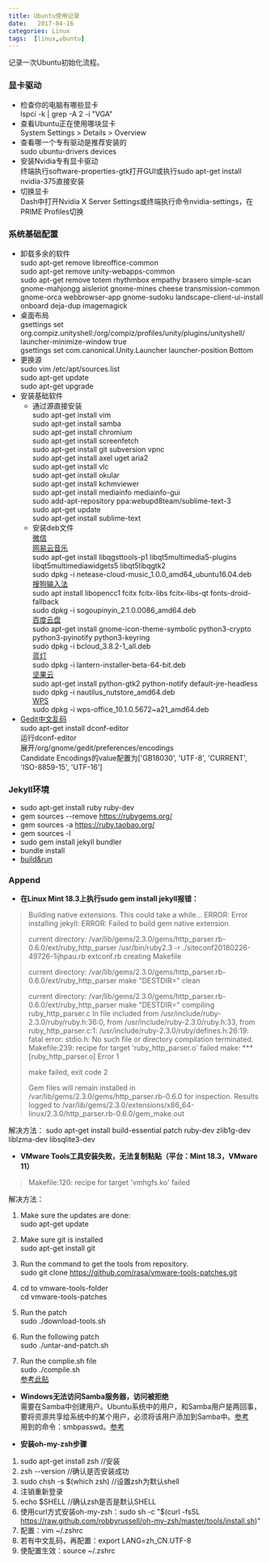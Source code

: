 ```yaml
---
title: Ubuntu使用记录
date:   2017-04-16
categories: Linux
tags:  [linux,ubuntu]
---
```


记录一次Ubuntu初始化流程。

<!-- more -->

### 显卡驱动
- 检查你的电脑有哪些显卡  
lspci -k | grep -A 2 -i "VGA"  
- 查看Ubuntu正在使用哪块显卡  
System Settings > Details > Overview  
- 查看哪一个专有驱动是推荐安装的  
sudo ubuntu-drivers devices  
- 安装Nvidia专有显卡驱动  
终端执行software-properties-gtk打开GUI或执行sudo apt-get install nvidia-375直接安装  
- 切换显卡  
Dash中打开Nvidia X Server Settings或终端执行命令nvidia-settings，在PRIME Profiles切换  

### 系统基础配置
- 卸载多余的软件  
sudo apt-get remove libreoffice-common  
sudo apt-get remove unity-webapps-common  
sudo apt-get remove totem rhythmbox empathy brasero simple-scan gnome-mahjongg aisleriot gnome-mines cheese transmission-common gnome-orca webbrowser-app gnome-sudoku landscape-client-ui-install onboard deja-dup imagemagick  
- 桌面布局  
gsettings set org.compiz.unityshell:/org/compiz/profiles/unity/plugins/unityshell/ launcher-minimize-window true  
gsettings set com.canonical.Unity.Launcher launcher-position Bottom  
- 更换源  
sudo vim /etc/apt/sources.list  
sudo apt-get update  
sudo apt-get upgrade  
- 安装基础软件  
  - 通过源直接安装  
  sudo apt-get install vim  
  sudo apt-get install samba  
  sudo apt-get install chromium  
  sudo apt-get install screenfetch  
  sudo apt-get install git subversion vpnc  
  sudo apt-get install axel uget aria2  
  sudo apt-get install vlc  
  sudo apt-get install okular  
  sudo apt-get install kchmviewer  
  sudo apt-get install mediainfo mediainfo-gui  
  sudo add-apt-repository ppa:webupd8team/sublime-text-3  
  sudo apt-get update  
  sudo apt-get install sublime-text  
  - 安装deb文件  
  [微信](https://github.com/geeeeeeeeek/electronic-wechat)  
  [网易云音乐](https://music.163.com/#/download)  
  sudo apt-get install libqgsttools-p1 libqt5multimedia5-plugins libqt5multimediawidgets5 libqt5libqgtk2  
  sudo dpkg -i netease-cloud-music_1.0.0_amd64_ubuntu16.04.deb  
  [搜狗输入法](https://pinyin.sogou.com/linux/?r=pinyin)  
  sudo apt install libopencc1 fcitx fcitx-libs fcitx-libs-qt fonts-droid-fallback  
  sudo dpkg -i sogoupinyin_2.1.0.0086_amd64.deb  
  [百度云盘](https://github.com/LiuLang/bcloud-packages)  
  sudo apt-get install gnome-icon-theme-symbolic python3-crypto python3-pyinotify python3-keyring  
  sudo dpkg -i bcloud_3.8.2-1_all.deb  
  [蓝灯](https://github.com/getlantern/lantern)  
  sudo dpkg -i lantern-installer-beta-64-bit.deb  
  [坚果云](https://www.jianguoyun.com/s/downloads/linux)  
  sudo apt-get install python-gtk2 python-notify default-jre-headless  
  sudo dpkg -i nautilus_nutstore_amd64.deb  
  [WPS](https://community.wps.cn/download/)  
  sudo dpkg -i wps-office_10.1.0.5672~a21_amd64.deb  
- [Gedit中文乱码](https://wiki.ubuntu.org.cn/Gedit%E4%B8%AD%E6%96%87%E4%B9%B1%E7%A0%81)  
sudo apt-get install dconf-editor  
运行dconf-editor  
展开/org/gnome/gedit/preferences/encodings  
Candidate Encodings的value配置为['GB18030', 'UTF-8', 'CURRENT', 'ISO-8859-15', 'UTF-16']  

### Jekyll环境
- sudo apt-get install ruby ruby-dev  
- gem sources --remove https://rubygems.org/  
- gem sources -a https://ruby.taobao.org/  
- gem sources -l  
- sudo gem install jekyll bundler  
- bundle install  
- [build&run](https://jekyllcn.com/)

### Append

-  **在Linux Mint 18.3上执行sudo gem install jekyll报错：**
            
> Building native extensions.  This could take a while...
> ERROR:  Error installing jekyll:
>	ERROR: Failed to build gem native extension.
> 
>   current directory: /var/lib/gems/2.3.0/gems/http_parser.rb-0.6.0/ext/ruby_http_parser
> /usr/bin/ruby2.3 -r ./siteconf20180226-49726-1ijhpau.rb extconf.rb
> creating Makefile
> 
> current directory: /var/lib/gems/2.3.0/gems/http_parser.rb-0.6.0/ext/ruby_http_parser
> make "DESTDIR=" clean
> 
> current directory: /var/lib/gems/2.3.0/gems/http_parser.rb-0.6.0/ext/ruby_http_parser
> make "DESTDIR="
> compiling ruby_http_parser.c
> In file included from /usr/include/ruby-2.3.0/ruby/ruby.h:36:0,
>                 from /usr/include/ruby-2.3.0/ruby.h:33,
>                 from ruby_http_parser.c:1:
> /usr/include/ruby-2.3.0/ruby/defines.h:26:19: fatal error: stdio.h: No such file or directory
> compilation terminated.
> Makefile:239: recipe for target 'ruby_http_parser.o' failed
> make: *** [ruby_http_parser.o] Error 1
>
> make failed, exit code 2
> 
> Gem files will remain installed in /var/lib/gems/2.3.0/gems/http_parser.rb-0.6.0 for inspection.
> Results logged to /var/lib/gems/2.3.0/extensions/x86_64-linux/2.3.0/http_parser.rb-0.6.0/gem_make.out   

解决方法：
sudo apt-get install build-essential patch ruby-dev zlib1g-dev liblzma-dev libsqlite3-dev

- **VMware Tools工具安装失败，无法复制粘贴（平台：Mint 18.3，VMware 11）**
> Makefile:120: recipe for target 'vmhgfs.ko' failed  

解决方法：
1. Make sure the updates are done:  
sudo apt-get update

2. Make sure git is installed  
sudo apt-get install git

3. Run the command to get the tools from repository.  
  sudo git clone https://github.com/rasa/vmware-tools-patches.git
  
4. cd to vmware-tools-folder  
   cd vmware-tools-patches
   
5. Run the patch  
   sudo ./download-tools.sh
   
6. Run the following patch  
   sudo ./untar-and-patch.sh
   
7. Run the complie.sh file  
sudo ./compile.sh  
[参考此贴](https://communities.vmware.com/message/2665867?tstart=0)

- **Windows无法访问Samba服务器，访问被拒绝**  
需要在Samba中创建用户。Ubuntu系统中的用户，和Samba用户是两回事，要将资源共享给系统中的某个用户，必须将该用户添加到Samba中。[参考](https://blog.sina.com.cn/s/blog_6c9d65a10100oobp.html)  
用到的命令：smbpasswd。[参考](https://man.linuxde.net/smbpasswd)  

- **安装oh-my-zsh步骤**
1. sudo apt-get install zsh //安装
2. zsh --version //确认是否安装成功
3. sudo chsh -s $(which zsh) //设置zsh为默认shell
4. 注销重新登录
5. echo $SHELL //确认zsh是否是默认SHELL
6. 使用curl方式安装oh-my-zsh：sudo sh -c "$(curl -fsSL https://raw.github.com/robbyrussell/oh-my-zsh/master/tools/install.sh)"
7. 配置：vim ~/.zshrc
8. 若有中文乱码，再配置：export LANG=zh_CN.UTF-8
9. 使配置生效：source ~/.zshrc
